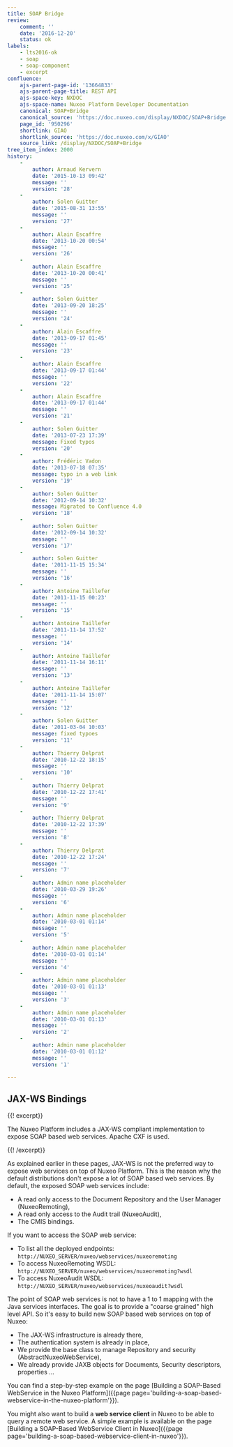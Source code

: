 ```yaml
---
title: SOAP Bridge
review:
    comment: ''
    date: '2016-12-20'
    status: ok
labels:
    - lts2016-ok
    - soap
    - soap-component
    - excerpt
confluence:
    ajs-parent-page-id: '13664833'
    ajs-parent-page-title: REST API
    ajs-space-key: NXDOC
    ajs-space-name: Nuxeo Platform Developer Documentation
    canonical: SOAP+Bridge
    canonical_source: 'https://doc.nuxeo.com/display/NXDOC/SOAP+Bridge'
    page_id: '950296'
    shortlink: GIAO
    shortlink_source: 'https://doc.nuxeo.com/x/GIAO'
    source_link: /display/NXDOC/SOAP+Bridge
tree_item_index: 2000
history:
    -
        author: Arnaud Kervern
        date: '2015-10-13 09:42'
        message: ''
        version: '28'
    -
        author: Solen Guitter
        date: '2015-08-31 13:55'
        message: ''
        version: '27'
    -
        author: Alain Escaffre
        date: '2013-10-20 00:54'
        message: ''
        version: '26'
    -
        author: Alain Escaffre
        date: '2013-10-20 00:41'
        message: ''
        version: '25'
    -
        author: Solen Guitter
        date: '2013-09-20 18:25'
        message: ''
        version: '24'
    -
        author: Alain Escaffre
        date: '2013-09-17 01:45'
        message: ''
        version: '23'
    -
        author: Alain Escaffre
        date: '2013-09-17 01:44'
        message: ''
        version: '22'
    -
        author: Alain Escaffre
        date: '2013-09-17 01:44'
        message: ''
        version: '21'
    -
        author: Solen Guitter
        date: '2013-07-23 17:39'
        message: Fixed typos
        version: '20'
    -
        author: Frédéric Vadon
        date: '2013-07-18 07:35'
        message: typo in a web link
        version: '19'
    -
        author: Solen Guitter
        date: '2012-09-14 10:32'
        message: Migrated to Confluence 4.0
        version: '18'
    -
        author: Solen Guitter
        date: '2012-09-14 10:32'
        message: ''
        version: '17'
    -
        author: Solen Guitter
        date: '2011-11-15 15:34'
        message: ''
        version: '16'
    -
        author: Antoine Taillefer
        date: '2011-11-15 00:23'
        message: ''
        version: '15'
    -
        author: Antoine Taillefer
        date: '2011-11-14 17:52'
        message: ''
        version: '14'
    -
        author: Antoine Taillefer
        date: '2011-11-14 16:11'
        message: ''
        version: '13'
    -
        author: Antoine Taillefer
        date: '2011-11-14 15:07'
        message: ''
        version: '12'
    -
        author: Solen Guitter
        date: '2011-03-04 10:03'
        message: fixed typoes
        version: '11'
    -
        author: Thierry Delprat
        date: '2010-12-22 18:15'
        message: ''
        version: '10'
    -
        author: Thierry Delprat
        date: '2010-12-22 17:41'
        message: ''
        version: '9'
    -
        author: Thierry Delprat
        date: '2010-12-22 17:39'
        message: ''
        version: '8'
    -
        author: Thierry Delprat
        date: '2010-12-22 17:24'
        message: ''
        version: '7'
    -
        author: Admin name placeholder
        date: '2010-03-29 19:26'
        message: ''
        version: '6'
    -
        author: Admin name placeholder
        date: '2010-03-01 01:14'
        message: ''
        version: '5'
    -
        author: Admin name placeholder
        date: '2010-03-01 01:14'
        message: ''
        version: '4'
    -
        author: Admin name placeholder
        date: '2010-03-01 01:13'
        message: ''
        version: '3'
    -
        author: Admin name placeholder
        date: '2010-03-01 01:13'
        message: ''
        version: '2'
    -
        author: Admin name placeholder
        date: '2010-03-01 01:12'
        message: ''
        version: '1'

---
```

## JAX-WS Bindings

{{! excerpt}}

The Nuxeo Platform includes a JAX-WS compliant implementation to expose SOAP based web services. Apache CXF is used.

{{! /excerpt}}

As explained earlier in these pages, JAX-WS is not the preferred way to expose web services on top of Nuxeo Platform. This is the reason why the default distributions don't expose a lot of SOAP based web services. By default, the exposed SOAP web services include:

*   A read only access to the Document Repository and the User Manager (NuxeoRemoting),
*   A read only access to the Audit trail (NuxeoAudit),
*   The CMIS bindings.

If you want to access the SOAP web service:

*   To list all the deployed endpoints: `http://NUXEO_SERVER/nuxeo/webservices/nuxeoremoting`
*   To access NuxeoRemoting WSDL: `http://NUXEO_SERVER/nuxeo/webservices/nuxeoremoting?wsdl`
*   To access NuxeoAudit WSDL: `http://NUXEO_SERVER/nuxeo/webservices/nuxeoaudit?wsdl`

The point of SOAP web services is not to have a 1 to 1 mapping with the Java services interfaces. The goal is to provide a "coarse grained" high level API. So it's easy to build new SOAP based web services on top of Nuxeo:

*   The JAX-WS infrastructure is already there,
*   The authentication system is already in place,
*   We provide the base class to manage Repository and security (AbstractNuxeoWebService),
*   We already provide JAXB objects for Documents, Security descriptors, properties ...

You can find a step-by-step example on the page [Building a SOAP-Based WebService in the Nuxeo Platform]({{page page='building-a-soap-based-webservice-in-the-nuxeo-platform'}}).

You might also want to build a **web service client** in Nuxeo to be able to query a remote web service. A simple example is available on the page [Building a SOAP-Based WebService Client in Nuxeo]({{page page='building-a-soap-based-webservice-client-in-nuxeo'}}).
